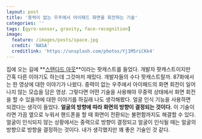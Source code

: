 ```yaml
---
layout: post
title: '중력이 없는 우주에서 아이패드 화면을 회전하는 기술'
categories: ''
tags: [gyro-sensor, gravity, face-recognition]
image:
  feature: /images/posts/space.jpg
  credit: 'NASA'
  creditlink: 'https://unsplash.com/photos/Yj1M5riCKk4'
---
```


집에 오는 길에 **[스탠다드 아웃](https://stdout.fm)**이라는 팟캐스트를 들었다. 개발자 팟캐스트이지만 간혹 다른 이야기도 하는데 그것마저 재밌다. 개발자들의 수다 팟캐스트랄까.
87화에서는 한 영상에 대한 이야기가 나왔다. 중력이 없는 우주에서 아이패드의 화면 회전이 일어나지 않는 모습을 담은 영상. 그렇다면 어떤 기술을 사용해야 무중력 상태에서 화면 회전을 할 수 있을까에 대한 이야기를 하길래 나도 생각해봤다.
얼굴 인식 기능을 사용하면 되겠다는 생각이 들었다. **얼굴의 방향에 따라 화면의 방향이 결정되는 것이다.** 이 기술이라면 가끔 옆으로 누워서 핸드폰을 할 때 화면이 전환되는 불편함까지도 해결할 수 있다. 얼굴이 인식되지 않는 상황에서는 중력으로 방향이 결정되고 얼굴이 인식될 때는 얼굴의 방향으로 방향을 결정하는 것이다. 내가 생각했지만 꽤 좋은 기술인 것 같다.